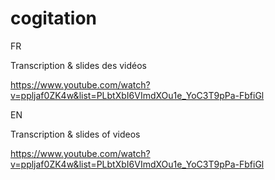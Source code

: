 # cogitation

FR

Transcription & slides des vidéos 

https://www.youtube.com/watch?v=ppljaf0ZK4w&list=PLbtXbI6VImdXOu1e_YoC3T9pPa-FbfiGl


EN

Transcription & slides of videos

https://www.youtube.com/watch?v=ppljaf0ZK4w&list=PLbtXbI6VImdXOu1e_YoC3T9pPa-FbfiGl

